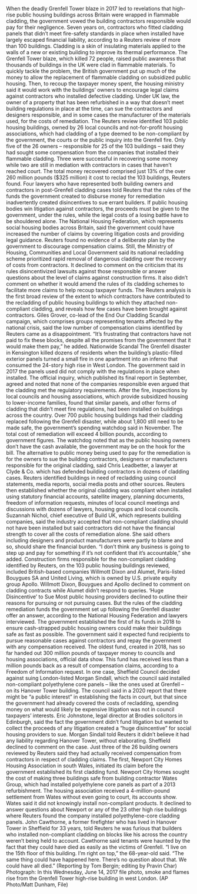 When the deadly Grenfell Tower blaze in 2017 led to revelations that high-rise public housing buildings across Britain were wrapped in flammable cladding, the government vowed the building contractors responsible would pay for their negligence.
Seven years on, contractors who fitted cladding panels that didn’t meet fire-safety standards in place when installed have largely escaped financial liability, according to a Reuters review of more than 100 buildings.
Cladding is a skin of insulating materials applied to the walls of a new or existing building to improve its thermal performance. The Grenfell Tower blaze, which killed 72 people, raised public awareness that thousands of buildings in the UK were clad in flammable materials.
To quickly tackle the problem, the British government put up much of the money to allow the replacement of flammable cladding on subsidized public housing. Then, to recoup the taxpayer money spent, the housing ministry said it would work with the buildings’ owners to encourage legal claims against contractors who installed defective cladding.
Under UK law, the owner of a property that has been refurbished in a way that doesn’t meet building regulations in place at the time, can sue the contractors and designers responsible, and in some cases the manufacturer of the materials used, for the costs of remediation.
The Reuters review identified 103 public housing buildings, owned by 26 local councils and not-for-profit housing associations, which had cladding of a type deemed to be non-compliant by the government, the courts or the public inquiry into the Grenfell fire.
Only five of the 26 owners – responsible for 25 of the 103 buildings – said they had sought some compensation from the companies that installed their flammable cladding. Three were successful in recovering some money while two are still in mediation with contractors in cases that haven’t reached court. The total money recovered comprised just 13% of the over 260 million pounds ($325 million) it cost to reclad the 103 buildings, Reuters found.
Four lawyers who have represented both building owners and contractors in post-Grenfell cladding cases told Reuters that the rules of the funds the government created to disburse money for remediation inadvertently created disincentives to sue errant builders. If public housing bodies win litigation against contractors, the proceeds must be given to the government, under the rules, while the legal costs of a losing battle have to be shouldered alone.
The National Housing Federation, which represents social housing bodies across Britain, said the government could have increased the number of claims by covering litigation costs and providing legal guidance.
Reuters found no evidence of a deliberate plan by the government to discourage compensation claims.
Still, the Ministry of Housing, Communities and Local Government said its national recladding scheme prioritized rapid removal of dangerous cladding over the recovery of costs from contractors. It declined to comment on the criticism that its rules disincentivized lawsuits against those responsible or answer questions about the level of claims against construction firms. It also didn’t comment on whether it would amend the rules of its cladding schemes to facilitate more claims to help recoup taxpayer funds.
The Reuters analysis is the first broad review of the extent to which contractors have contributed to the recladding of public housing buildings to which they attached non-compliant cladding, and reveals how few cases have been brought against contractors.
Giles Grover, co-lead of the End Our Cladding Scandal campaign, which comprises groups representing tenants affected by the national crisis, said the low number of compensation claims identified by Reuters came as a disappointment.
“It’s frustrating that contractors have not paid to fix these blocks, despite all the promises from the government that it would make them pay,” he added.
Nationwide Scandal
The Grenfell disaster in Kensington killed dozens of residents when the building’s plastic-filled exterior panels turned a small fire in one apartment into an inferno that consumed the 24-story high rise in West London.
The government said in 2017 the panels used did not comply with the regulations in place when installed. The official inquiry, which published its final report in September, agreed and noted that none of the companies responsible even argued that the cladding met the regulatory requirements.
After the fire, inspections by local councils and housing associations, which provide subsidized housing to lower-income families, found that similar panels, and other forms of cladding that didn’t meet fire regulations, had been installed on buildings across the country.
Over 700 public housing buildings had their cladding replaced following the Grenfell disaster, while about 1,800 still need to be made safe, the government’s spending watchdog said in November. The total cost of remediation will exceed 4 billion pounds, according to government figures.
The watchdog noted that as the public housing owners don’t have the cash available, the government may be on the hook for the bill.
The alternative to public money being used to pay for the remediation is for the owners to sue the building contractors, designers or manufacturers responsible for the original cladding, said Chris Leadbetter, a lawyer at Clyde & Co. which has defended building contractors in dozens of cladding cases.
Reuters identified buildings in need of recladding using council statements, media reports, social media posts and other sources. Reuters then established whether the original cladding was compliant when installed using statutory financial accounts, satellite imagery, planning documents, freedom of information requests, minutes of local council meetings and discussions with dozens of lawyers, housing groups and local councils.
Suzannah Nichol, chief executive of Build UK, which represents building companies, said the industry accepted that non-compliant cladding should not have been installed but said contractors did not have the financial strength to cover all the costs of remediation alone. She said others including designers and product manufacturers were partly to blame and so, should share the financial burden.
“I don’t think any business is going to step up and pay for something if it’s not confident that it’s accountable,” she added.
Construction firms responsible for the non-compliant cladding identified by Reuters, on the 103 public housing buildings reviewed, included British-based companies Willmott Dixon and Alumet, Paris-listed Bouygues SA and United Living, which is owned by U.S. private equity group Apollo. Willmott Dixon, Bouygues and Apollo declined to comment on cladding contracts while Alumet didn’t respond to queries.
‘Huge Disincentive’ to Sue
Most public housing providers declined to outline their reasons for pursuing or not pursuing cases.
But the rules of the cladding remediation funds the government set up following the Grenfell disaster offer an answer, according to the National Housing Federation and lawyers interviewed.
The government established the first of its funds in 2018 to ensure cash-strapped public housing owners could make their buildings safe as fast as possible. The government said it expected fund recipients to pursue reasonable cases against contractors and repay the government with any compensation received.
The oldest fund, created in 2018, has so far handed out 300 million pounds of taxpayer money to councils and housing associations, official data show. This fund has received less than a million pounds back as a result of compensation claims, according to a Freedom of Information request.
In one case, Sheffield Council decided against suing London-listed Morgan Sindall, which the council said installed non-compliant polyethylene core panels – like the ones used at Grenfell – on its Hanover Tower building.
The council said in a 2020 report that there might be “a public interest” in establishing the facts in court, but that since the government had already covered the costs of recladding, spending money on what would likely be expensive litigation was not in council taxpayers’ interests.
Eric Johnstone, legal director at Brodies solicitors in Edinburgh, said the fact the government didn’t fund litigation but wanted to collect the proceeds of any litigation created a “huge disincentive” for social housing providers to sue.
Morgan Sindall told Reuters it didn’t believe it had any liability regarding Hanover Tower, without elaborating. Sheffield declined to comment on the case.
Just three of the 26 building owners reviewed by Reuters said they had actually received compensation from contractors in respect of cladding claims. The first, Newport City Homes Housing Association in south Wales, initiated its claim before the government established its first cladding fund. Newport City Homes sought the cost of making three buildings safe from building contractor Wates Group, which had installed polyethylene core panels as part of a 2013 refurbishment. The housing association received a 4-million-pound settlement from Wates without even going to court, its accounts show.
Wates said it did not knowingly install non-compliant products. It declined to answer questions about Newport or any of the 23 other high rise buildings where Reuters found the company installed polyethylene-core cladding panels.
John Cawthorne, a former firefighter who has lived in Hanover Tower in Sheffield for 33 years, told Reuters he was furious that builders who installed non-compliant cladding on blocks like his across the country weren’t being held to account. Cawthorne said tenants were haunted by the fact that they could have died as easily as the victims of Grenfell.
“I live on the 15th floor of this building. I’m right on top,” the 68-year-old said. “The same thing could have happened here. There’s no question about that. We could have all died.”
(Reporting by Tom Bergin; editing by Pravin Char)
Photograph: In this Wednesday, June 14, 2017 file photo, smoke and flames rise from the Grenfell Tower high-rise building in west London. (AP Photo/Matt Dunham, File)